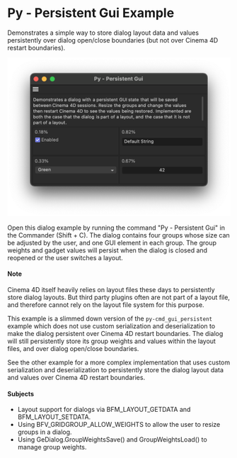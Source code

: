 # Py - Persistent Gui Example

Demonstrates a simple way to store dialog layout data and values persistently over dialog open/close boundaries (but not over Cinema 4D restart boundaries).

![](preview.png)

Open this dialog example by running the command "Py - Persistent Gui" in the Commander (Shift + C). The dialog contains four groups whose size can be adjusted by the user, and one GUI element in each group. The group weights and gadget values will persist when the dialog is closed and reopened or the user switches a layout.

#### Note

Cinema 4D itself heavily relies on layout files these days to persistently store dialog layouts. But third party plugins often are not part of a layout file, and therefore cannot rely on the layout file system for this purpose.

This example is a slimmed down version of the `py-cmd_gui_persistent` example which does not use custom serialization and deserialization to make the dialog persistent over Cinema 4D restart boundaries. The dialog will still persistently store its group weights and values within the layout files, and over dialog open/close boundaries.

See the other example for a more complex implementation that uses custom serialization and deserialization to persistently store the dialog layout data and values over Cinema 4D restart boundaries.

#### Subjects

- Layout support for dialogs via BFM_LAYOUT_GETDATA and BFM_LAYOUT_SETDATA.
- Using BFV_GRIDGROUP_ALLOW_WEIGHTS to allow the user to resize groups in a dialog.
- Using GeDialog.GroupWeightsSave() and GroupWeightsLoad() to manage group weights.